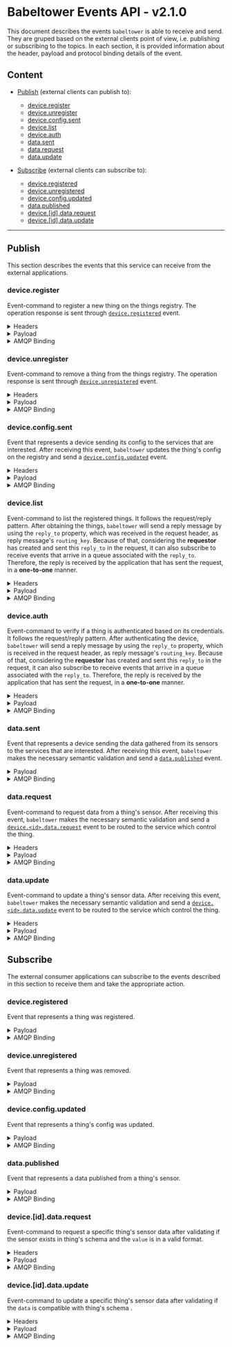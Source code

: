 # Babeltower Events API - v2.1.0

This document describes the events `babeltower` is able to receive and send. They are gruped based on the external clients point of view, i.e. publishing or subscribing to the topics. In each section, it is provided information about the header, payload and protocol binding details of the event.

## Content

- [Publish](#publish) (external clients can publish to):
  - [device.register](#device-register)
  - [device.unregister](#device-unregister)
  - [device.config.sent](#device-config-sent)
  - [device.list](#device-list)
  - [device.auth](#device-auth)
  - [data.sent](#data-sent)
  - [data.request](#data-request)
  - [data.update](#data-update)

- [Subscribe](#Subscribe) (external clients can subscribe to):
  - [device.registered](#device-registered)
  - [device.unregistered](#device-unregistered)
  - [device.config.updated](#device-config-updated)
  - [data.published](#data-published)
  - [device.[id].data.request](#device-<id>-data-request)
  - [device.[id].data.update](#device-<id>-data-update)

-----------------------------------------------------------------

## Publish

This section describes the events that this service can receive from the external applications.

### **device.register** <a name="device-register"></a>

Event-command to register a new thing on the things registry. The operation response is sent through [`device.registered`](#device-registered) event.

<details>
  <summary>Headers</summary>

  - `token` **String** user's token

</details>

<details>
  <summary>Payload</summary>

  JSON in the following format:

  - `id` **String** thing's ID
  - `name` **String** thing's name

  Example:

  ```json
  {
    "id": "fbe64efa6c7f717e",
    "name": "KNoT Thing"
  }
  ```
</details>

<details>
  <summary>AMQP Binding</summary>

  - AMQP:
    - Exchange:
      - Type: direct
      - Name: device
      - Durable: `true`
      - Auto-delete: `false`
    - Routing key: device.register

</details>

### **device.unregister** <a name="device-unregister"></a>

Event-command to remove a thing from the things registry. The operation response is sent through [`device.unregistered`](#device-registered) event.

<details>
  <summary>Headers</summary>

  - `token` **String** user's token

</details>

<details>
  <summary>Payload</summary>

  JSON in the following format:

  - `id` **String** thing's ID

  Example:

  ```json
  {
    "id": "fbe64efa6c7f717e"
  }
  ```
</details>

<details>
  <summary>AMQP Binding</summary>

  - Exchange:
    - Type: direct
    - Name: device
    - Durable: `true`
    - Auto-delete: `false`
  - Routing key: device.unregister

</details>

### **device.config.sent** <a name="device-config-sent"></a>

Event that represents a device sending its config to the services that are interested. After receiving this event, `babeltower` updates the thing's config on the registry and send a [`device.config.updated`](#device-config-updated) event.

<details>
  <summary>Headers</summary>

  - `token` **String** user's token

</details>

<details>
  <summary>Payload</summary>

  JSON in the following format:

  - `id` **String** thing's ID
  - `config` **Array** config items, each one formed by:
    - `sensorId` **Number** sensor ID
    - `schema` **JSON Object** schema item, each one formed by:
      - `typeId` **Number** semantic value type (voltage, current, temperature, etc)
      - `unit` **Number** sensor unit (V, A, W, etc)
      - `valueType` **Number** data value type (boolean, integer, etc)
      - `name` **String** sensor name
    - `event` **JSON Object** event item, each one formed by:
      - `change` **Boolean** enable sending sensor data when its value changes
      - `timeSec` **Number** - **Optional** time interval in seconds that indicates when data must be sent to the cloud
      - `lowerThreshold` **(Depends on schema's valueType)** - **Optional** send data to the cloud if it's lower than this threshold
      - `upperThreshold` **(Depends on schema's valueType)** - **Optional** send data to the cloud if it's upper than this threshold

  The semantic specification that defines `valueType`, `unit` and `typeId` properties can be find [here](https://knot-devel.cesar.org.br/doc/thing/unit-type-value.html).

  Example:

  ```json
  {
    "id": "fbe64efa6c7f717e",
    "config": [{
      "sensorId": 1,
      "schema": {
        "typeId": 0xFFF1,
        "unit": 0,
        "valueType": 3,
        "name": "Door lock",
      },
      "event": {
         "change": true,
         "timeSec": 10,
         "lowerThreshold": 1000,
         "upperThreshold": 3000
      }
    }]
  }
  ```
</details>

<details>
  <summary>AMQP Binding</summary>

  - Exchange:
    - Type: direct
    - Name: device
    - Durable: `true`
    - Auto-delete: `false`
  - Routing key: device.config.sent

</details>

### **device.list** <a name="device-list"></a>

Event-command to list the registered things. It follows the request/reply pattern. After obtaining the things, `babeltower` will send a reply message by using the `reply_to` property, which was received in the request header, as reply message's `routing_key`. Because of that, considering the **requestor** has created and sent this `reply_to` in the request, it can also subscribe to receive events that arrive in a queue associated with the `reply_to`. Therefore, the reply is received by the application that has sent the request, in a **one-to-one** manner.

<details>
  <summary>Headers</summary>

  - `token` **String** user's token

</details>


<details>
  <summary>Payload</summary>

  JSON in the following format:

  - Empty object

  Example:

  ```json
  {}
  ```

</details>

<details>
  <summary>AMQP Binding</summary>

  - Exchange:
    - Type: direct
    - Name: device
    - Durable: `true`
    - Auto-delete: `false`
  - Routing key: `device.list`
  - Reply To: <queueName> reply's queue name
  - Correlation Id: <corrID> ID to correlate reply-request after message arrived in the queue

</details>

### **device.auth** <a name="device-auth"></a>

Event-command to verify if a thing is authenticated based on its credentials. It follows the request/reply pattern. After authenticating the device, `babeltower` will send a reply message by using the `reply_to` property, which is received in the request header, as reply message's `routing_key`. Because of that, considering the **requestor** has created and sent this `reply_to` in the request, it can also subscribe to receive events that arrive in a queue associated with the `reply_to`. Therefore, the reply is received by the application that has sent the request, in a **one-to-one** manner.

<details>
  <summary>Headers</summary>

  - `token` **String** user's token

</details>

<details>
  <summary>Payload</summary>

  JSON in the following format:

  - `id` **String** device's ID
  - `token` **String** device's token

  Example:

  ```json
  {
    "id": "fbe64efa6c7f717e",
    "token": "0c20c12e2ac058d0513d81dc58e33b2f9ff8c83d"
  }
  ```
</details>

<details>
  <summary>AMQP Binding</summary>

  - Exchange:
    - Type: direct
    - Name: device
    - Durable: `true`
    - Auto-delete: `false`
  - Routing key: `device.auth`
  - Reply To: <queueName> reply's queue name
  - Correlation Id: <corrID> ID to correlate reply-request after message arrived in the queue

</details>

### **data.sent** <a name="data-sent"></a>

Event that represents a device sending the data gathered from its sensors to the services that are interested. After receiving this event, `babeltower` makes the necessary semantic validation and send a [`data.published`](#data-published) event.

<details>
  <details>
    <summary>Headers</summary>

    - `token` **String** user's token

  </details>

  <summary>Payload</summary>

  JSON in the following format:

  - `id` **String** thing's ID
  - `data` **Array** data items to be published, each one formed by:
    - `sensorId` **Number** sensor ID
    - `value` **Number|Boolean|String** sensor value

  Example:

  ```json
  {
    "id": "fbe64efa6c7f717e",
    "data": [
      {
        "sensorId": 1,
        "value": false
      },
      {
        "sensorId": 2,
        "value": 1000
      }
    ]
  }
  ```
</details>

<details>
  <summary>AMQP Binding</summary>

  - Exchange:
    - Type: fanout
    - Name: data.sent
    - Durable: `true`
    - Auto-delete: `false`

</details>

### **data.request** <a name="data-request"></a>

Event-command to request data from a thing's sensor. After receiving this event, `babeltower` makes the necessary semantic validation and send a [`device.<id>.data.request`](#device-[id]-data-request) event to be routed to the service which control the thing.

<details>
  <summary>Headers</summary>

  - `token` **String** user's token

</details>

<details>
  <summary>Payload</summary>

  JSON in the following format:

  - `id` **String** thing's ID
  - `sensorIds` **Array (Number)** IDs of the sensor to send last value

  Example:

  ```json
  {
    "id": "fbe64efa6c7f717e",
    "data": [1]
  }
  ```
</details>

<details>
  <summary>AMQP Binding</summary>

  - Exchange:
    - Type: direct
    - Name: device
    - Durable: `true`
    - Auto-delete: `false`
  - Routing key: data.request

</details>

### **data.update** <a name="data-update"></a>

Event-command to update a thing's sensor data. After receiving this event, `babeltower` makes the necessary semantic validation and send a [`device.<id>.data.update`](#device-[id]-data-update) event to be routed to the service which control the thing.

<details>
  <summary>Headers</summary>

  - `token` **String** user's token

</details>

<details>
  <summary>Payload</summary>

  JSON in the following format:

  - `id` **String** thing's ID
  - `data` **Array (Object)** updates for sensors/actuators, each one formed by:
    - `sensorId` **Number** ID of the sensor to update
    - `value` **Number|Boolean|String** data to be written

  Example:

  ```json
  {
    "id": "fbe64efa6c7f717e",
    "data": [{
        "sensorId": 1,
        "value": true
    }]
  }
  ```
</details>

<details>
  <summary>AMQP Binding</summary>

  - Exchange:
    - Type: direct
    - Name: device
    - Durable: `true`
    - Auto-delete: `false`
  - Routing key: data.update

</details>

## Subscribe

The external consumer applications can subscribe to the events described in this section to receive them and take the appropriate action.

### **device.registered** <a name="device-registered"></a>

Event that represents a thing was registered.

<details>
  <summary>Payload</summary>

  JSON in the following format:

  - `id` **String** thing's ID
  - `token` **String** thing's token
  - `error` **String** described the occurred error

  Success example:

  ```json
  {
    "id": "fbe64efa6c7f717e",
    "token": "5b67ce6bef21701331152d6297e1bd2b22f91787",
    "error": null
  }
  ```

  Error example:

  ```json
  {
    "id": "3aa21010cda96fe9",
    "token": "",
    "error": "device already exists"
  }
  ```

</details>

<details>
  <summary>AMQP Binding</summary>

  - Exchange:
    - Type: direct
    - Name: device
    - Durable: `true`
    - Auto-delete: `false`
  - Routing key: device.registered

</details>

### **device.unregistered** <a name="device-unregistered"></a>

Event that represents a thing was removed.

<details>
  <summary>Payload</summary>

  JSON in the following format:

  - `id` **String** thing's ID
  - `error` **String** described the occurred error

  Success example:

  ```json
  {
    "id": "fbe64efa6c7f717e",
    "error": null
  }
  ```

  Error example:

  ```json
  {
    "id": "3aa21010cda96fe9",
    "error": "forbidden",
  }
  ```
</details>

<details>
  <summary>AMQP Binding</summary>

  - Exchange:
    - Type: direct
    - Name: device
    - Durable: `true`
    - Auto-delete: `false`
  - Routing key: device.unregistered

</details>

### **device.config.updated** <a name="device-config-updated"></a>

Event that represents a thing's config was updated.

<details>
  <summary>Payload</summary>

  JSON in the following format:

  - `id` **String** thing's ID
  - `config` **Array** - **Optional** config items, each one formed by:
    - `sensorId` **Number** sensor ID
    - `schema` **JSON Object** schema item, each one formed by:
      - `typeId` **Number** semantic value type (voltage, current, temperature, etc)
      - `unit` **Number** sensor unit (V, A, W, etc)
      - `valueType` **Number** data value type (boolean, integer, etc)
      - `name` **String** sensor name
    - `event` **JSON Object** - **Optional** event item, each one formed by:
      - `change` **Boolean** enable sending sensor data when its value changes
      - `timeSec` **Number** - **Optional** time interval in seconds that indicates when data must be sent to the cloud
      - `lowerThreshold` **(Depends on schema's valueType)** - **Optional** send data to the cloud if it's lower than this threshold
      - `upperThreshold` **(Depends on schema's valueType)** - **Optional** send data to the cloud if it's upper than this threshold
  - `error` **String** a string with detailed error message

  The semantic specification that defines `valueType`, `unit` and `typeId` properties can be find [here](https://knot-devel.cesar.org.br/doc/thing/unit-type-value.html).


  Success example:

  ```json
  {
    "id": "fbe64efa6c7f717e",
    "config": [{
      "sensorId": 1,
      "schema": {
        "typeId": 0xFFF1,
        "unit": 0,
        "valueType": 3,
        "name": "Door lock"
      },
      "event": {
         "change": true,
         "timeSec": 10,
         "lowerThreshold": 1000,
         "upperThreshold": 3000
      }
    }],
    "error": null
  }
  ```

  Error example:

  ```json
  {
    "id": "3aa21010cda96fe9",
    "error": "invalid config"
  }
  ```
</details>

<details>
  <summary>AMQP Binding</summary>

  - Exchange:
    - Type: direct
    - Name: device
    - Durable: `true`
    - Auto-delete: `false`
  - Routing key: device.config.updated

</details>

### **data.published** <a name="data-published"></a>

Event that represents a data published from a thing's sensor.

<details>
  <summary>Payload</summary>

  JSON in the following format:

  - `id` **String** thing's ID
  - `data` **Array** data items to be published, each one formed by:
    - `sensorId` **Number** sensor ID
    - `value` **Number|Boolean|String** sensor value

  Example:

  ```json
  {
    "id": "fbe64efa6c7f717e",
    "data": [
      {
        "sensorId": 1,
        "value": false
      },
      {
        "sensorId": 2,
        "value": 1000
      }
    ]
  }
  ```
</details>

<details>
  <summary>AMQP Binding</summary>

  - Exchange:
    - Type: fanout
    - Name: data.published
    - Durable: `true`
    - Auto-delete: `false`

</details>

### **device.[id].data.request** <a name="device-<id>-data-request"></a>

Event-command to request a specific thing's sensor data after validating if the sensor exists in thing's schema and the `value` is in a valid format.

<details>
  <summary>Headers</summary>

  - `token` **String** user's token

</details>

<details>
  <summary>Payload</summary>

  JSON in the following format:

  - `id` **String** thing's ID
  - `data` **Array** data items to be published, each one formed by:
    - `sensorId` **Number** sensor ID
    - `value` **Number|Boolean|String** sensor value

  Example:

  ```json
  {
    "id": "fbe64efa6c7f717e",
    "data": [
      {
        "sensorId": 1,
        "value": false
      },
      {
        "sensorId": 2,
        "value": 1000
      }
    ]
  }
  ```
</details>

<details>
  <summary>AMQP Binding</summary>

  - Exchange:
    - Type: direct
    - Name: device
    - Durable: `true`
    - Auto-delete: `false`
  - Routing Key: `device.<id>.data.request`

</details>

### **device.[id].data.update** <a name="device-<id>-data-update"></a>

Event-command to update a specific thing's sensor data after validating if the `data` is compatible with thing's schema .

<details>
  <summary>Headers</summary>

  - `token` **String** user's token

</details>

<details>
  <summary>Payload</summary>

  JSON in the following format:

  - `id` **String** thing's ID
  - `data` **Array** data items to be published, each one formed by:
    - `sensorId` **Number** sensor ID
    - `value` **Number|Boolean|String** sensor value

  Example:

  ```json
  {
    "id": "fbe64efa6c7f717e",
    "data": [
      {
        "sensorId": 1,
        "value": false
      },
      {
        "sensorId": 2,
        "value": 1000
      }
    ]
  }
  ```
</details>

<details>
  <summary>AMQP Binding</summary>

  - Exchange:
    - Type: direct
    - Name: device
    - Durable: `true`
    - Auto-delete: `false`
  - Routing Key: `device.<id>.data.update`

</details>